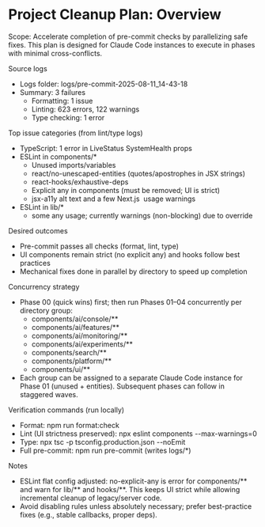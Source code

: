 # Project Cleanup Plan: Overview

Scope: Accelerate completion of pre-commit checks by parallelizing safe fixes. This plan is designed for Claude Code instances to execute in phases with minimal cross-conflicts.

Source logs
- Logs folder: logs/pre-commit-2025-08-11_14-43-18
- Summary: 3 failures
  - Formatting: 1 issue
  - Linting: 623 errors, 122 warnings
  - Type checking: 1 error

Top issue categories (from lint/type logs)
- TypeScript: 1 error in LiveStatus SystemHealth props
- ESLint in components/*
  - Unused imports/variables
  - react/no-unescaped-entities (quotes/apostrophes in JSX strings)
  - react-hooks/exhaustive-deps
  - Explicit any in components (must be removed; UI is strict)
  - jsx-a11y alt text and a few Next.js <img> usage warnings
- ESLint in lib/*
  - some any usage; currently warnings (non-blocking) due to override

Desired outcomes
- Pre-commit passes all checks (format, lint, type)
- UI components remain strict (no explicit any) and hooks follow best practices
- Mechanical fixes done in parallel by directory to speed up completion

Concurrency strategy
- Phase 00 (quick wins) first; then run Phases 01–04 concurrently per directory group:
  - components/ai/console/**
  - components/ai/features/**
  - components/ai/monitoring/**
  - components/ai/experiments/**
  - components/search/**
  - components/platform/**
  - components/ui/**
- Each group can be assigned to a separate Claude Code instance for Phase 01 (unused + entities). Subsequent phases can follow in staggered waves.

Verification commands (run locally)
- Format: npm run format:check
- Lint (UI strictness preserved): npx eslint components --max-warnings=0
- Type: npx tsc -p tsconfig.production.json --noEmit
- Full pre-commit: npm run pre-commit (writes logs/*)

Notes
- ESLint flat config adjusted: no-explicit-any is error for components/** and warn for lib/** and hooks/**. This keeps UI strict while allowing incremental cleanup of legacy/server code.
- Avoid disabling rules unless absolutely necessary; prefer best-practice fixes (e.g., stable callbacks, proper deps).

